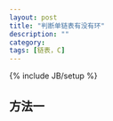 ```yaml
---
layout: post
title: "判断单链表有没有环"
description: ""
category: 
tags: [链表，C]
---
```

{% include JB/setup %}

方法一
----
